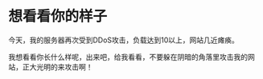 想看看你的样子
=========================================================

今天，我的服务器再次受到DDoS攻击，负载达到10以上，网站几近瘫痪。

我想看看你长什么样呢，出来吧，给我看看，不要躲在阴暗的角落里攻击我的网站，正大光明的来攻击啊！